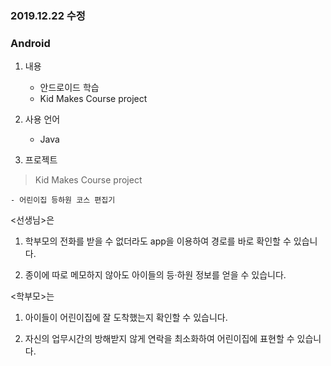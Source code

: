 ### 2019.12.22 수정

### Android

1. 내용
    
    - 안드로이드 학습
    - Kid Makes Course project

2. 사용 언어

    - Java

3. 프로젝트

> Kid Makes Course project
    
    - 어린이집 등하원 코스 편집기

   <선생님>은 
   1. 학부모의 전화를 받을 수 없더라도 app을 이용하여 경로를 바로 확인할 수 있습니다.

   2. 종이에 따로 메모하지 않아도 아이들의 등·하원 정보를 얻을 수 있습니다.

   <학부모>는 
   1. 아이들이 어린이집에 잘 도착했는지 확인할 수 있습니다.

   2. 자신의 업무시간의 방해받지 않게 연락을 최소화하여 어린이집에 표현할 수 있습니다.

